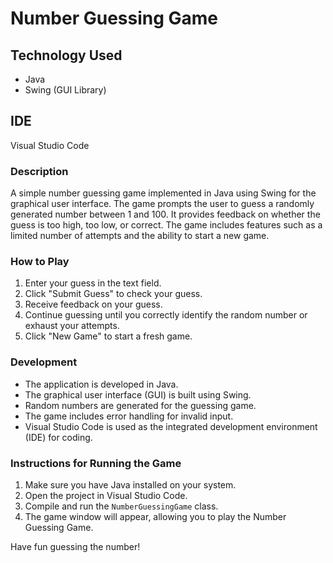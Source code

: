 # Number Guessing Game

## Technology Used
- Java
- Swing (GUI Library)

## IDE
Visual Studio Code

### Description
A simple number guessing game implemented in Java using Swing for the graphical user interface. The game prompts the user to guess a randomly generated number between 1 and 100. It provides feedback on whether the guess is too high, too low, or correct. The game includes features such as a limited number of attempts and the ability to start a new game.

### How to Play
1. Enter your guess in the text field.
2. Click "Submit Guess" to check your guess.
3. Receive feedback on your guess.
4. Continue guessing until you correctly identify the random number or exhaust your attempts.
5. Click "New Game" to start a fresh game.

### Development
- The application is developed in Java.
- The graphical user interface (GUI) is built using Swing.
- Random numbers are generated for the guessing game.
- The game includes error handling for invalid input.
- Visual Studio Code is used as the integrated development environment (IDE) for coding.

### Instructions for Running the Game
1. Make sure you have Java installed on your system.
2. Open the project in Visual Studio Code.
3. Compile and run the `NumberGuessingGame` class.
4. The game window will appear, allowing you to play the Number Guessing Game.

Have fun guessing the number!




 
 
